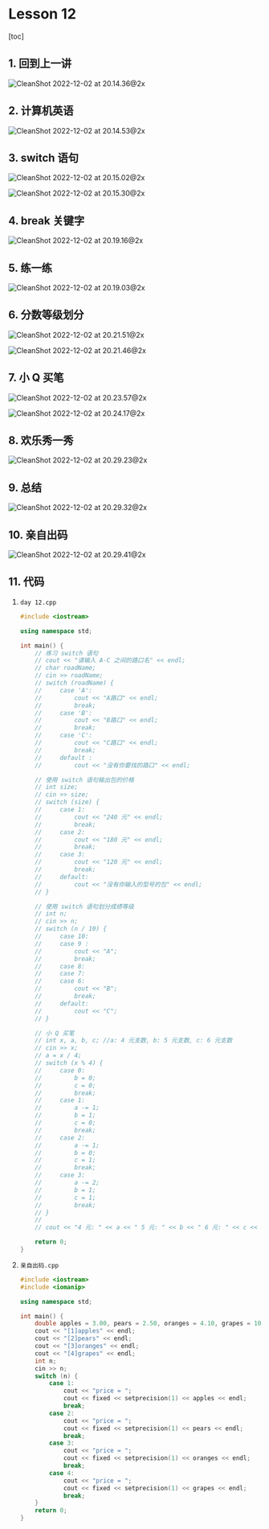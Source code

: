 # Lesson 12

[toc]

## 1. 回到上一讲

![CleanShot 2022-12-02 at 20.14.36@2x](Lesson%2012.assets/CleanShot%202022-12-02%20at%2020.14.36@2x.png)

## 2. 计算机英语

![CleanShot 2022-12-02 at 20.14.53@2x](Lesson%2012.assets/CleanShot%202022-12-02%20at%2020.14.53@2x.png)

## 3. switch 语句

![CleanShot 2022-12-02 at 20.15.02@2x](Lesson%2012.assets/CleanShot%202022-12-02%20at%2020.15.02@2x.png)

![CleanShot 2022-12-02 at 20.15.30@2x](Lesson%2012.assets/CleanShot%202022-12-02%20at%2020.15.30@2x.png)

## 4. break 关键字

![CleanShot 2022-12-02 at 20.19.16@2x](Lesson%2012.assets/CleanShot%202022-12-02%20at%2020.19.16@2x.png)

## 5. 练一练

![CleanShot 2022-12-02 at 20.19.03@2x](Lesson%2012.assets/CleanShot%202022-12-02%20at%2020.19.03@2x.png)

## 6. 分数等级划分

![CleanShot 2022-12-02 at 20.21.51@2x](Lesson%2012.assets/CleanShot%202022-12-02%20at%2020.21.51@2x.png)

![CleanShot 2022-12-02 at 20.21.46@2x](Lesson%2012.assets/CleanShot%202022-12-02%20at%2020.21.46@2x.png)

## 7. 小 Q 买笔

![CleanShot 2022-12-02 at 20.23.57@2x](Lesson%2012.assets/CleanShot%202022-12-02%20at%2020.23.57@2x.png)

![CleanShot 2022-12-02 at 20.24.17@2x](Lesson%2012.assets/CleanShot%202022-12-02%20at%2020.24.17@2x.png)

## 8. 欢乐秀一秀

![CleanShot 2022-12-02 at 20.29.23@2x](Lesson%2012.assets/CleanShot%202022-12-02%20at%2020.29.23@2x.png)

## 9. 总结

![CleanShot 2022-12-02 at 20.29.32@2x](Lesson%2012.assets/CleanShot%202022-12-02%20at%2020.29.32@2x.png)

## 10. 亲自出码

![CleanShot 2022-12-02 at 20.29.41@2x](Lesson%2012.assets/CleanShot%202022-12-02%20at%2020.29.41@2x.png)

## 11. 代码

1. `day 12.cpp`

   ```cpp
   #include <iostream>
   
   using namespace std;
   
   int main() {
       // 练习 switch 语句
       // cout << "请输入 A-C 之间的路口名" << endl;
       // char roadName;
       // cin >> roadName;
       // switch (roadName) {
       //     case 'A':
       //         cout << "A路口" << endl;
       //         break;
       //     case 'B':
       //         cout << "B路口" << endl;
       //         break;
       //     case 'C':
       //         cout << "C路口" << endl;
       //         break;
       //     default :
       //         cout << "没有你要找的路口" << endl;
   
       // 使用 switch 语句输出包的价格
       // int size;
       // cin >> size;
       // switch (size) {
       //     case 1:
       //         cout << "240 元" << endl;
       //         break;
       //     case 2:
       //         cout << "180 元" << endl;
       //         break;
       //     case 3:
       //         cout << "120 元" << endl;
       //         break;
       //     default:
       //         cout << "没有你输入的型号的包" << endl;
       // }
   
       // 使用 switch 语句划分成绩等级
       // int n;
       // cin >> n;
       // switch (n / 10) {
       //     case 10:
       //     case 9 :
       //         cout << "A";
       //         break;
       //     case 8:
       //     case 7:
       //     case 6:
       //         cout << "B";
       //         break;
       //     default:
       //         cout << "C";
       // }
   
       // 小 Q 买笔
       // int x, a, b, c; //a: 4 元支数, b: 5 元支数, c: 6 元支数
       // cin >> x;
       // a = x / 4;
       // switch (x % 4) {
       //     case 0:
       //         b = 0;
       //         c = 0;
       //         break;
       //     case 1:
       //         a -= 1;
       //         b = 1;
       //         c = 0;
       //         break;
       //     case 2:
       //         a -= 1;
       //         b = 0;
       //         c = 1;
       //         break;
       //     case 3:
       //         a -= 2;
       //         b = 1;
       //         c = 1;
       //         break;
       // }
       //
       // cout << "4 元: " << a << " 5 元: " << b << " 6 元: " << c << endl;
   
       return 0;
   }
   ```

2. `亲自出码.cpp`

   ```cpp
   #include <iostream>
   #include <iomanip>
   
   using namespace std;
   
   int main() {
       double apples = 3.00, pears = 2.50, oranges = 4.10, grapes = 10.20;
       cout << "[1]apples" << endl;
       cout << "[2]pears" << endl;
       cout << "[3]oranges" << endl;
       cout << "[4]grapes" << endl;
       int n;
       cin >> n;
       switch (n) {
           case 1:
               cout << "price = ";
               cout << fixed << setprecision(1) << apples << endl;
               break;
           case 2:
               cout << "price = ";
               cout << fixed << setprecision(1) << pears << endl;
               break;
           case 3:
               cout << "price = ";
               cout << fixed << setprecision(1) << oranges << endl;
               break;
           case 4:
               cout << "price = ";
               cout << fixed << setprecision(1) << grapes << endl;
               break;
       }
       return 0;
   }
   ```